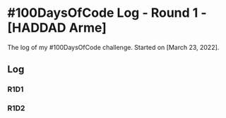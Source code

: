 # #100DaysOfCode Log - Round 1 - [HADDAD Arme]

The log of my #100DaysOfCode challenge. Started on [March 23, 2022].

## Log

### R1D1 


### R1D2
